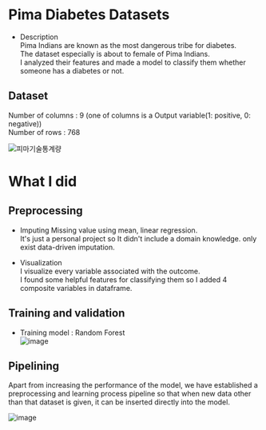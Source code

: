 # Pima Diabetes Datasets       

+ Description       
Pima Indians are known as the most dangerous tribe for diabetes.      
The dataset especially is about to female of Pima Indians.       
I analyzed their features and made a model to classify them whether someone has a diabetes or not.        


## Dataset      

Number of columns : 9 (one of columns is a Output variable(1: positive, 0: negative))        
Number of rows : 768         

![피마기술통계량](https://user-images.githubusercontent.com/62729363/114139578-302fca00-994a-11eb-8052-3f907fd72f74.png)       


# What I did      

## Preprocessing       

+ Imputing Missing value using mean, linear regression.         
It's just a personal project so It didn't include a domain knowledge. only exist data-driven imputation.         

+ Visualization       
I visualize every variable associated with the outcome.      
I found some helpful features for classifying them so I added 4 composite variables in dataframe.        

## Training and validation        

+ Training model : Random Forest       
![image](https://user-images.githubusercontent.com/62729363/114294063-8af62c80-9ad6-11eb-8fbe-e15d53cae435.png)            

## Pipelining          

Apart from increasing the performance of the model, we have established a preprocessing and learning process pipeline so that when new data other than that dataset is given, it can be inserted directly into the model.          

![image](https://user-images.githubusercontent.com/62729363/114294086-cc86d780-9ad6-11eb-8d03-8daa71a39b8c.png)
